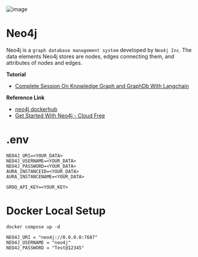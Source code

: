 ![image](https://github.com/user-attachments/assets/d746d193-66cf-465c-b1ba-5ec472a734b4)


# Neo4j
Neo4j is a `graph database management system` developed by `Neo4j Inc`. The data elements Neo4j stores are nodes, edges connecting them, and attributes of nodes and edges.

**Tutorial**
* [Complete Session On Knowledge Graph and GraphDb With Langchain](https://www.youtube.com/watch?v=hsOJhs3_UCM)

**Reference Link**
* [neo4j dockerhub](https://hub.docker.com/_/neo4j)
* [Get Started With Neo4j - Cloud Free](https://neo4j.com/docs/getting-started/get-started-with-neo4j/)

# .env
```env
NEO4J_URI=<YOUR_DATA>
NEO4J_USERNAME=<YOUR_DATA>
NEO4J_PASSWORD=<YOUR_DATA>
AURA_INSTANCEID=<YOUR_DATA>
AURA_INSTANCENAME=<YOUR_DATA>

GROQ_API_KEY=<YOUR_KEY>
```

# Docker Local Setup

```
docker compose up -d
```
```
NEO4J_URI = "neo4j://0.0.0.0:7687"
NEO4J_USERNAME = "neo4j"
NEO4J_PASSWORD = "Test@12345"
```